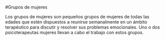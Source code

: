 #Grupos de mujeres

Los grupos de mujeres son pequeños grupos de mujeres de todas las edades que estén dispuestos a reunirse semanalmente en un ámbito terapéutico para discutir y resolver sus problemas emocionales. Uno o dos psicoterapeutas mujeres llevan a cabo el trabajo con estos grupos.
